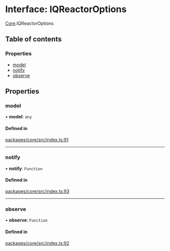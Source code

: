 # Interface: IQReactorOptions

[Core](../modules/Core.md).IQReactorOptions

## Table of contents

### Properties

- [model](Core.IQReactorOptions.md#model)
- [notify](Core.IQReactorOptions.md#notify)
- [observe](Core.IQReactorOptions.md#observe)

## Properties

### model

• **model**: `any`

#### Defined in

[packages/core/src/index.ts:91](https://github.com/iniquitybbs/iniquity/blob/2e1686f/packages/core/src/index.ts#L91)

___

### notify

• **notify**: `Function`

#### Defined in

[packages/core/src/index.ts:93](https://github.com/iniquitybbs/iniquity/blob/2e1686f/packages/core/src/index.ts#L93)

___

### observe

• **observe**: `Function`

#### Defined in

[packages/core/src/index.ts:92](https://github.com/iniquitybbs/iniquity/blob/2e1686f/packages/core/src/index.ts#L92)
